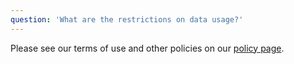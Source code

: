 ```yaml
---
question: 'What are the restrictions on data usage?'
---
```


Please see our terms of use and other policies on our [policy page](/policies).
